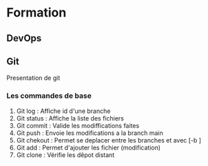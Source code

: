 # Formation
## DevOps
## Git
Presentation de git
### Les commandes de base
 1. Git log     : Affiche id d'une branche
 2. Git status  : Affiche la liste des fichiers
 3. Git commit  : Valide les modiffications faites
 4. Git push    : Envoie les modifications a la branch main 
 5. Git chekout : Permet se deplacer entre les branches et avec [-b <nom branche>] 
 6. Git add     : Permet d'ajouter les fichier (modification)
 7. Git clone   : Vérifie les dêpot distant 